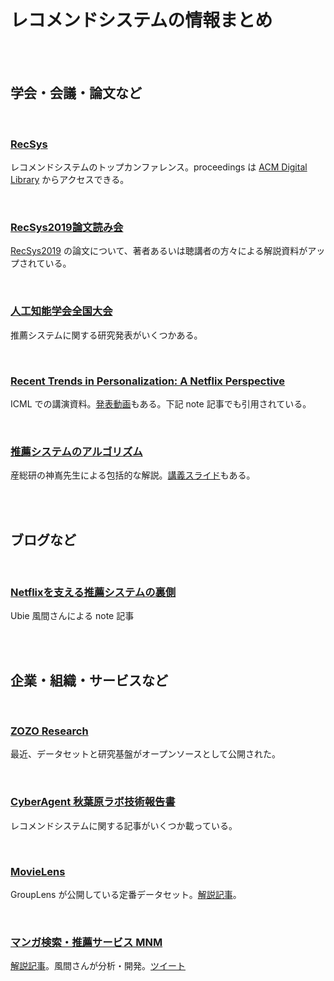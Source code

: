 

# レコメンドシステムの情報まとめ







<br>
<br>

## 学会・会議・論文など


<br>

### [RecSys](https://recsys.acm.org/)

レコメンドシステムのトップカンファレンス。proceedings は [ACM Digital Library](https://dl.acm.org/conference/recsys/proceedings) からアクセスできる。


<br>

### [RecSys2019論文読み会](https://connpass.com/event/148001/)

[RecSys2019](https://recsys.acm.org/recsys19/) の論文について、著者あるいは聴講者の方々による解説資料がアップされている。


<br>

### [人工知能学会全国大会](https://www.ai-gakkai.or.jp/event/national-convention/)

推薦システムに関する研究発表がいくつかある。


<br>

### [Recent Trends in Personalization: A Netflix Perspective](https://www.slideshare.net/justinbasilico/recent-trends-in-personalization-a-netflix-perspective)

ICML での講演資料。[発表動画](https://slideslive.com/38917692/recent-trends-in-personalization-a-netflix-perspective)もある。下記 note 記事でも引用されている。


<br>

### [推薦システムのアルゴリズム](http://www.kamishima.net/archive/recsysdoc.pdf)

産総研の神嶌先生による包括的な解説。[講義スライド](http://www.kamishima.net/archive/recsys.pdf)もある。







<br>
<br>

## ブログなど


<br>

### [Netflixを支える推薦システムの裏側](https://note.com/masa_kazama/n/n0f70dcc0989e)

Ubie 風間さんによる note 記事







<br>
<br>

## 企業・組織・サービスなど


<br>

### [ZOZO Research](https://research.zozo.com/index.html)

最近、データセットと研究基盤がオープンソースとして公開された。


<br>

### [CyberAgent 秋葉原ラボ技術報告書](https://www.cyberagent.co.jp/akihabaralabo/paper/)

レコメンドシステムに関する記事がいくつか載っている。


<br>

### [MovieLens](https://grouplens.org/datasets/movielens/)

GroupLens が公開している定番データセット。[解説記事](https://yag.xyz/blog/2015/10/03/movielens-datasets/)。


<br>

### [マンガ検索・推薦サービス MNM](https://alu.jp/MangaNearestMap/)

[解説記事](https://kensuu.com/n/n58dfb5fc02e7)。風間さんが分析・開発。[ツイート](https://twitter.com/masa_kazama/status/1285416013891121154)







